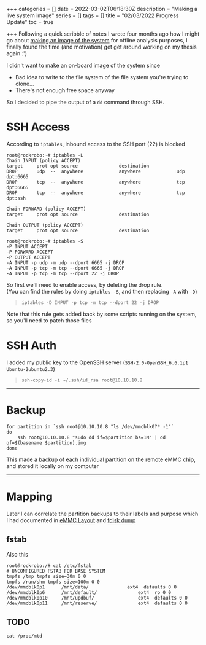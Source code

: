 +++
categories = []
date = 2022-03-02T06:18:30Z
description = "Making a live system image"
series = []
tags = []
title = "02/03/2022 Progress Update"
toc = true

+++
Following a quick scribble of notes I wrote four months ago how I might go about [making an image of the system](../system-imaging/) for offline analysis purposes, I finally found the time (and motivation) get get around working on my thesis again :')

I didn't want to make an on-board image of the system since

* Bad idea to write to the file system of the file system you're trying to clone...
* There's not enough free space anyway

So I decided to pipe the output of a `dd` command through SSH.

# SSH Access

According to `iptables`, inbound access to the SSH port (22) is blocked

    root@rockrobo:~# iptables -L
    Chain INPUT (policy ACCEPT)
    target     prot opt source               destination         
    DROP       udp  --  anywhere             anywhere             udp dpt:6665
    DROP       tcp  --  anywhere             anywhere             tcp dpt:6665
    DROP       tcp  --  anywhere             anywhere             tcp dpt:ssh
    
    Chain FORWARD (policy ACCEPT)
    target     prot opt source               destination         
    
    Chain OUTPUT (policy ACCEPT)
    target     prot opt source               destination       


```
root@rockrobo:~# iptables -S
-P INPUT ACCEPT
-P FORWARD ACCEPT
-P OUTPUT ACCEPT
-A INPUT -p udp -m udp --dport 6665 -j DROP
-A INPUT -p tcp -m tcp --dport 6665 -j DROP
-A INPUT -p tcp -m tcp --dport 22 -j DROP
```

So first we'll need to enable access, by deleting the drop rule.  
(You can find the rules by doing `iptables -S`, and then replacing `-A` with `-D`)

> `iptables -D INPUT -p tcp -m tcp --dport 22 -j DROP`

Note that this rule gets added back by some scripts running on the system, so you'll need to patch those files

# SSH Auth

I added my public key to the OpenSSH server (`SSH-2.0-OpenSSH_6.6.1p1 Ubuntu-2ubuntu2.3`)

> `ssh-copy-id -i ~/.ssh/id_rsa root@10.10.10.8`

***

# Backup

    for partition in `ssh root@10.10.10.8 "ls /dev/mmcblk0?* -1"`
    do
        ssh root@10.10.10.8 "sudo dd if=$partition bs=1M" | dd of=$(basename $partition).img
    done

This made a backup of each individual partition on the remote eMMC chip, and stored it locally on my computer

***

# Mapping

Later I can correlate the partition backups to their labels and purpose which I had documented in [eMMC Layout](../emmc-layout/) and [fdisk dump](../fdisk-dump/)

## fstab

Also this

    root@rockrobo:/# cat /etc/fstab
    # UNCONFIGURED FSTAB FOR BASE SYSTEM
    tmpfs /tmp tmpfs size=30m 0 0
    tmpfs /run/shm tmpfs size=100m 0 0
    /dev/mmcblk0p1      /mnt/data/              ext4  defaults 0 0
    /dev/mmcblk0p6      /mnt/default/               ext4  ro 0 0
    /dev/mmcblk0p10     /mnt/updbuf/                ext4  defaults 0 0
    /dev/mmcblk0p11     /mnt/reserve/               ext4  defaults 0 0

## TODO

`cat /proc/mtd`